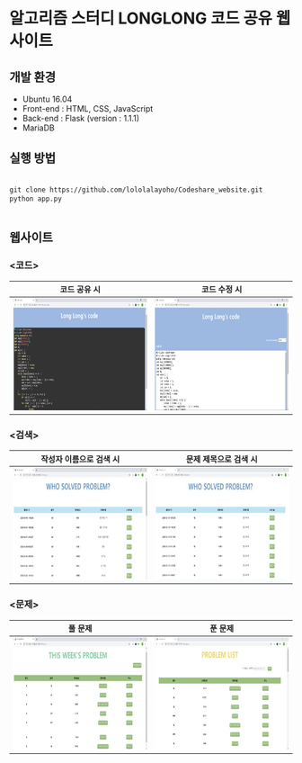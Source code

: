 # 알고리즘 스터디 LONGLONG 코드 공유 웹사이트

## 개발 환경
* Ubuntu 16.04
* Front-end : HTML, CSS, JavaScript
* Back-end : Flask (version : 1.1.1)
* MariaDB

## 실행 방법
<pre>
<code>
git clone https://github.com/lololalayoho/Codeshare_website.git
python app.py
</code>
</pre>

## 웹사이트

### <코드>
코드 공유 시 | 코드 수정 시
------------|-------------
<img src=/image/코드볼시.jpg width="350" height="200"> | <img src=/image/코드수정시.jpg width="350" height="200">

### <검색>
작성자 이름으로 검색 시 | 문제 제목으로 검색 시
------------|-------------
<img src=/image/작성자이름으로검색시.jpg width="350" height="200"> | <img src=/image/문제제목으로검색시.jpg width="350" height="200">

### <문제>
풀 문제| 푼 문제
------------|-------------
<img src=/image/풀문제.jpg width="350" height="200"> | <img src=/image/푼문제.jpg width="350" height="200">
